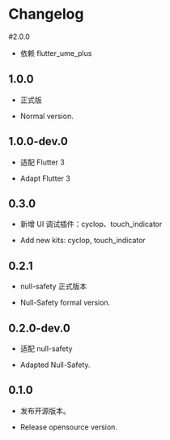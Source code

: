 # Changelog


#2.0.0

* 依赖 flutter_ume_plus

## 1.0.0

* 正式版

* Normal version.

## 1.0.0-dev.0

* 适配 Flutter 3

* Adapt Flutter 3

## 0.3.0

* 新增 UI 调试插件：cyclop、touch_indicator

* Add new kits: cyclop, touch_indicator

## 0.2.1

* null-safety 正式版本

* Null-Safety formal version.

## 0.2.0-dev.0

* 适配 null-safety

* Adapted Null-Safety.

## 0.1.0

* 发布开源版本。

* Release opensource version.
